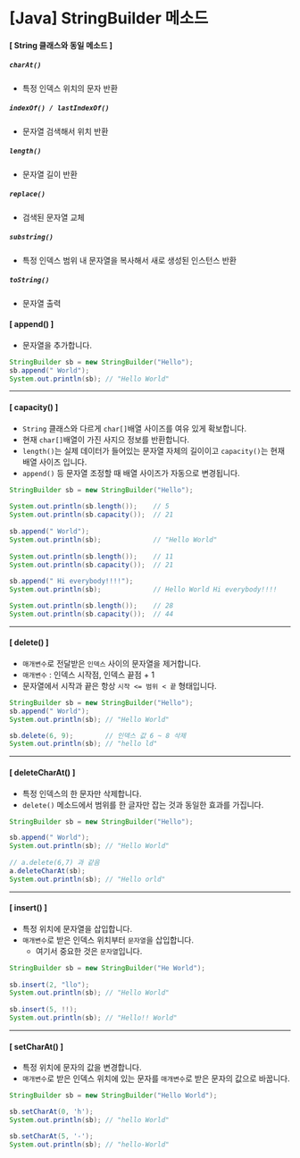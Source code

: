 # [Java] StringBuilder 메소드

#### [ String 클래스와 동일 메소드 ]

##### `charAt()`

- 특정 인덱스 위치의 문자 반환

##### `indexOf() / lastIndexOf() `

-  문자열 검색해서 위치 반환

##### `length() `

- 문자열 길이 반환

##### `replace()` 

-  검색된 문자열 교체

##### `substring()`

- 특정 인덱스 범위 내 문자열을 복사해서 새로 생성된 인스턴스 반환

##### `toString()`

- 문자열 출력



#### [ append() ]

- 문자열을 추가합니다.

```java
StringBuilder sb = new StringBuilder("Hello");
sb.append(" World");
System.out.println(sb); // "Hello World"
```

------



#### [ capacity() ]

- `String` 클래스와 다르게 `char[]`배열 사이즈를 여유 있게 확보합니다.
- 현재 `char[]`배열이 가진 사지으 정보를 반환합니다.
- `length()`는 실제 데이터가 들어있는 문자열 자체의 길이이고 `capacity()`는 현재 배열 사이즈 입니다.
- `append()` 등 문자열 조정할 때 배열 사이즈가 자동으로 변경됩니다.

```java
StringBuilder sb = new StringBuilder("Hello");
		
System.out.println(sb.length());	// 5
System.out.println(sb.capacity()); 	// 21
		
sb.append(" World");
System.out.println(sb);             // "Hello World"
		
System.out.println(sb.length()); 	// 11
System.out.println(sb.capacity()); 	// 21
		
sb.append(" Hi everybody!!!!");
System.out.println(sb);             // Hello World Hi everybody!!!!

System.out.println(sb.length()); 	// 28
System.out.println(sb.capacity()); 	// 44
```



------



#### [ delete() ]

- `매개변수`로 전달받은 `인덱스` 사이의 문자열을 제거합니다.
- `매개변수` : 인덱스 시작점, 인덱스 끝점 + 1
- 문자열에서 시작과 끝은 항상 `시작 <= 범위 < 끝` 형태입니다.

```java
StringBuilder sb = new StringBuilder("Hello");
sb.append(" World");
System.out.println(sb); // "Hello World"

sb.delete(6, 9); 		// 인덱스 값 6 ~ 8 삭제
System.out.println(sb); // "hello ld"
```



------



#### [ deleteCharAt() ]

- 특정 인덱스의 한 문자만 삭제합니다.
- `delete()` 메소드에서 범위를 한 글자만 잡는 것과 동일한 효과를 가집니다.

```java
StringBuilder sb = new StringBuilder("Hello");

sb.append(" World");
System.out.println(sb); // "Hello World"
		
// a.delete(6,7) 과 같음
a.deleteCharAt(sb);
System.out.println(sb);	// "Hello orld"
```



------



#### [ insert() ]

- 특정 위치에 문자열을 삽입합니다.
- `매개변수`로 받은 인덱스 위치부터 `문자열`을 삽입합니다.
  - 여기서 중요한 것은 `문자열`입니다.

```java
StringBuilder sb = new StringBuilder("He World");
		
sb.insert(2, "llo");
System.out.println(sb);	// "Hello World"
		
sb.insert(5, !!);
System.out.println(sb); // "Hello!! World"
```



------



#### [ setCharAt() ]

- 특정 위치에 문자의 값을 변경합니다.
- `매개변수`로 받은 인덱스 위치에 있는 문자를 `매개변수`로 받은 문자의 값으로 바꿉니다.

```java
StringBuilder sb = new StringBuilder("Hello World");

sb.setCharAt(0, 'h');
System.out.println(sb); // "hello World"

sb.setCharAt(5, '-');
System.out.println(sb); // "hello-World"
```

